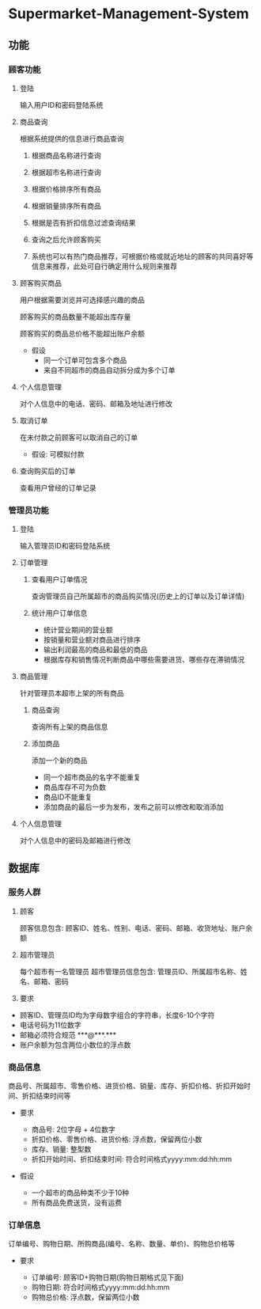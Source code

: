 # Supermarket-Management-System

## 功能

### 顾客功能

1.  登陆

    输入用户ID和密码登陆系统

2.  商品查询

    根据系统提供的信息进行商品查询

    1.  根据商品名称进行查询
    2.  根据超市名称进行查询
    3.  根据价格排序所有商品
    4.  根据销量排序所有商品
    5.  根据是否有折扣信息过滤查询结果

    6.  查询之后允许顾客购买


    7.  系统也可以有热门商品推荐，可根据价格或就近地址的顾客的共同喜好等信息来推荐，此处可自行确定用什么规则来推荐

3.  顾客购买商品

    用户根据需要浏览并可选择感兴趣的商品

    顾客购买的商品数量不能超出库存量

    顾客购买的商品总价格不能超出账户余额

    -   假设
        -   同一个订单可包含多个商品
        -   来自不同超市的商品自动拆分成为多个订单

4.  个人信息管理

    对个人信息中的电话、密码、邮箱及地址进行修改

5.  取消订单

    在未付款之前顾客可以取消自己的订单

    -   假设: 可模拟付款

6.  查询购买后的订单

    查看用户曾经的订单记录

### 管理员功能

1.  登陆

    输入管理员ID和密码登陆系统

2.  订单管理

    1.  查看用户订单情况

        查询管理员自己所属超市的商品购买情况(历史上的订单以及订单详情)

    2.  统计用户订单信息

        -   统计营业期间的营业额
        -   按销量和营业额对商品进行排序
        -   输出利润最高的商品和最低的商品
        -   根据库存和销售情况判断商品中哪些需要进货、哪些存在滞销情况

3.  商品管理

    针对管理员本超市上架的所有商品

    1.  商品查询

        查询所有上架的商品信息

    2.  添加商品

        添加一个新的商品

        -   同一个超市商品的名字不能重复
        -   商品库存不可为负数
        -   商品ID不能重复
        -   添加商品的最后一步为发布，发布之前可以修改和取消添加

4.  个人信息管理

    对个人信息中的密码及邮箱进行修改

## 数据库

### 服务人群

1.  顾客

    顾客信息包含: 顾客ID、姓名、性别、电话、密码、邮箱、收货地址、账户余额

2.  超市管理员

    每个超市有一名管理员 超市管理员信息包含: 管理员ID、所属超市名称、姓名、邮箱、密码

3.  要求

-   顾客ID、管理员ID均为字母数字组合的字符串，长度6-10个字符
-   电话号码为11位数字
-   邮箱必须符合规范 \*\*\*@\*\*\*.\*\*\*
-   账户余额为包含两位小数位的浮点数

### 商品信息

商品号、所属超市、零售价格、进货价格、销量、库存、折扣价格、折扣开始时间、折扣结束时间等

-   要求

    -   商品号: 2位字母 + 4位数字
    -   折扣价格、零售价格、进货价格: 浮点数，保留两位小数
    -   库存、销量: 整型数
    -   折扣开始时间、折扣结束时间: 符合时间格式yyyy:mm:dd:hh:mm

-   假设

    -   一个超市的商品种类不少于10种
    -   所有商品免费送货，没有运费

### 订单信息

订单编号、购物日期、所购商品(编号、名称、数量、单价)、购物总价格等

-   要求

    -   订单编号: 顾客ID+购物日期(购物日期格式见下面)
    -   购物日期: 符合时间格式yyyy:mm:dd:hh:mm
    -   购物总价格: 浮点数，保留两位小数
